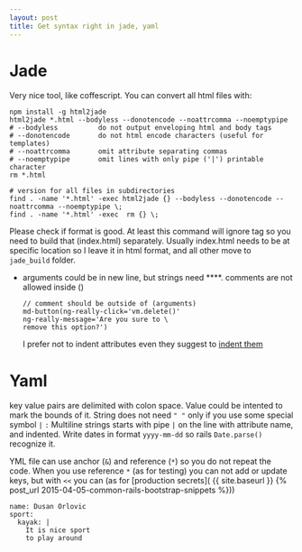 ```yaml
---
layout: post
title: Get syntax right in jade, yaml
---
```


# Jade

Very nice tool, like coffescript. You can convert all html files with:

~~~
npm install -g html2jade
html2jade *.html --bodyless --donotencode --noattrcomma --noemptypipe
# --bodyless          do not output enveloping html and body tags
# --donotencode       do not html encode characters (useful for templates)
# --noattrcomma       omit attribute separating commas
# --noemptypipe       omit lines with only pipe ('|') printable character
rm *.html

# version for all files in subdirectories
find . -name '*.html' -exec html2jade {} --bodyless --donotencode --noattrcomma --noemptypipe \;
find . -name '*.html' -exec  rm {} \;
~~~

Please check if format is good. At least this command will ignore <body> tag so
you need to build that (index.html) separately. Usually index.html needs to be
at specific location so I leave it in html format, and all other move to
`jade_build` folder.

* arguments could be in new line, but strings need **\**. comments are not
allowed inside ()

  ~~~
  // comment should be outside of (arguments)
  md-button(ng-really-click='vm.delete()'
  ng-really-message='Are you sure to \
  remove this option?')
  ~~~

  I prefer not to indent attributes even they suggest to [indent
  them](http://jade-lang.com/reference/attributes/)

# Yaml

key value pairs are delimited with colon space.
Value could be intented to mark the bounds of it.
String does not need `" "` only if you use some special symbol `|` `:`
Multiline strings starts with pipe `|` on the line with attribute name, and
indented.
Write dates in format `yyyy-mm-dd` so rails `Date.parse()` recognize it.

YML file can use anchor (`&`) and reference (`*`) so you do not repeat the code.
When you use reference `*` (as for testing) you can not add or update keys, but
with `<<` you can (as for [production secrets]( {{ site.baseurl }} {% post_url 2015-04-05-common-rails-bootstrap-snippets %}))

~~~
name: Dusan Orlovic
sport:
  kayak: |
    It is nice sport
    to play around

~~~


